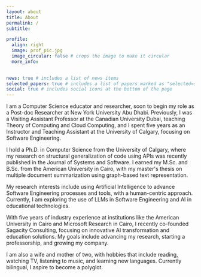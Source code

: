 ```yaml
---
layout: about
title: About
permalink: /
subtitle: 

profile:
  align: right
  image: prof_pic.jpg
  image_circular: false # crops the image to make it circular
  more_info: 
   

news: true # includes a list of news items
selected_papers: true # includes a list of papers marked as "selected={true}"
social: true # includes social icons at the bottom of the page
---
```


I am a Computer Science educator and researcher, soon to begin my role as a Post-doc Researcher at New York University Abu Dhabi. Previously, I was a Visiting Assistant Professor at the Canadian University Dubai, teaching Theory of Computing and Cloud Computing, and I spent five years as an Instructor and Teaching Assistant at the University of Calgary, focusing on Software Engineering.

I hold a Ph.D. in Computer Science from the University of Calgary, where my research on structural generalization of code using APIs was recently published in the Journal of Systems and Software. I earned my M.Sc. and B.Sc. from the American University in Cairo, with my master's thesis on multiple document summarization using graph-based text representation.

My research interests include using Artificial Intelligence to advance Software Engineering processes and tools, with a human-centric approach. Currently, I am exploring the use of LLMs in Software Engineering and AI in educational technologies.

With five years of industry experience at institutions like the American University in Cairo and Microsoft Research in Cairo, I recently co-founded Sagacity Consulting, focusing on innovative AI transformation and education solutions. My goals include advancing my research, starting a professorship, and growing my company.

I am also a wife and mother of two, with hobbies that include reading, watching TV, listening to music, and learning new languages. Currently bilingual, I aspire to become a polyglot.